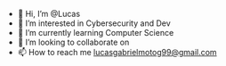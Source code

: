 - 👋 Hi, I’m @Lucas 
- 👀 I’m interested in Cybersecurity and Dev
- 🌱 I’m currently learning Computer Science
- 💞️ I’m looking to collaborate on 
- 📫 How to reach me lucasgabrielmotog99@gmail.com 

<!---
Luucaass/Luucaass is a ✨ special ✨ repository because its `README.md` (this file) appears on your GitHub profile.
You can click the Preview link to take a look at your changes.
--->
